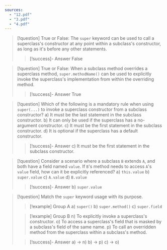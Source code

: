 ```yaml
---
sources:
  - "12.pdf"
  - "3.pdf"
  - "4.pdf"
---
```

> [!question] True or False: The `super` keyword can be used to call a superclass's constructor at any point within a subclass's constructor, as long as it's before any other statements.
>> [!success]- Answer
>> False

> [!question] True or False: When a subclass method overrides a superclass method, `super.methodName()` can be used to explicitly invoke the superclass's implementation from within the overriding method.
>> [!success]- Answer
>> True

> [!question] Which of the following is a mandatory rule when using `super(...)` to invoke a superclass constructor from a subclass constructor?
> a) It must be the last statement in the subclass constructor.
> b) It can only be used if the superclass has a no-argument constructor.
> c) It must be the first statement in the subclass constructor.
> d) It is optional if the superclass has a default constructor.
>> [!success]- Answer
>> c) It must be the first statement in the subclass constructor.

> [!question] Consider a scenario where a subclass `B` extends `A`, and both have a field named `value`. If `B`'s method needs to access `A`'s `value` field, how can it be explicitly referenced?
> a) `this.value`
> b) `super.value`
> c) `A.value`
> d) `B.value`
>> [!success]- Answer
>> b) `super.value`

> [!question] Match the `super` keyword usage with its purpose.
>> [!example] Group A
>> a) `super()`
>> b) `super.method()`
>> c) `super.field`
>
>> [!example] Group B
>> n) To explicitly invoke a superclass's constructor.
>> o) To access a superclass's field that is masked by a subclass's field of the same name.
>> p) To call an overridden method from the superclass within a subclass's method.
>
>> [!success]- Answer
>> a) -> n)
>> b) -> p)
>> c) -> o)
